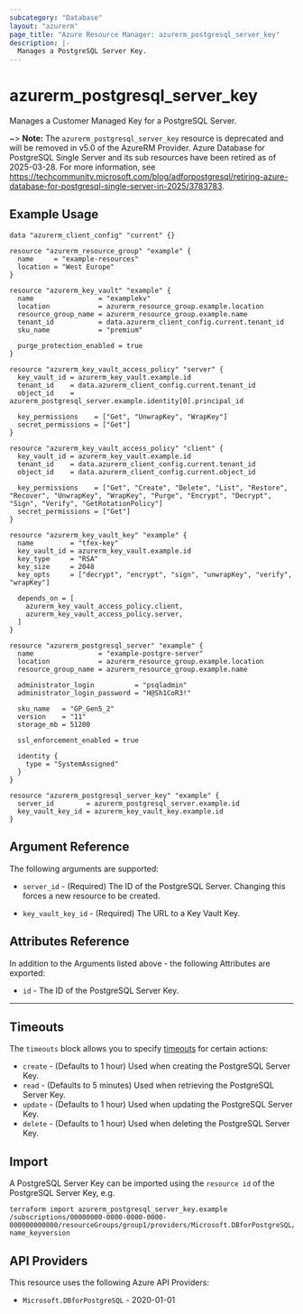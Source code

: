 ```yaml
---
subcategory: "Database"
layout: "azurerm"
page_title: "Azure Resource Manager: azurerm_postgresql_server_key"
description: |-
  Manages a PostgreSQL Server Key.
---
```


# azurerm_postgresql_server_key

Manages a Customer Managed Key for a PostgreSQL Server.

~> **Note:** The `azurerm_postgresql_server_key` resource is deprecated and will be removed in v5.0 of the AzureRM Provider. Azure Database for PostgreSQL Single Server and its sub resources have been retired as of 2025-03-28. For more information, see https://techcommunity.microsoft.com/blog/adforpostgresql/retiring-azure-database-for-postgresql-single-server-in-2025/3783783.

## Example Usage

```hcl
data "azurerm_client_config" "current" {}

resource "azurerm_resource_group" "example" {
  name     = "example-resources"
  location = "West Europe"
}

resource "azurerm_key_vault" "example" {
  name                = "examplekv"
  location            = azurerm_resource_group.example.location
  resource_group_name = azurerm_resource_group.example.name
  tenant_id           = data.azurerm_client_config.current.tenant_id
  sku_name            = "premium"

  purge_protection_enabled = true
}

resource "azurerm_key_vault_access_policy" "server" {
  key_vault_id = azurerm_key_vault.example.id
  tenant_id    = data.azurerm_client_config.current.tenant_id
  object_id    = azurerm_postgresql_server.example.identity[0].principal_id

  key_permissions    = ["Get", "UnwrapKey", "WrapKey"]
  secret_permissions = ["Get"]
}

resource "azurerm_key_vault_access_policy" "client" {
  key_vault_id = azurerm_key_vault.example.id
  tenant_id    = data.azurerm_client_config.current.tenant_id
  object_id    = data.azurerm_client_config.current.object_id

  key_permissions    = ["Get", "Create", "Delete", "List", "Restore", "Recover", "UnwrapKey", "WrapKey", "Purge", "Encrypt", "Decrypt", "Sign", "Verify", "GetRotationPolicy"]
  secret_permissions = ["Get"]
}

resource "azurerm_key_vault_key" "example" {
  name         = "tfex-key"
  key_vault_id = azurerm_key_vault.example.id
  key_type     = "RSA"
  key_size     = 2048
  key_opts     = ["decrypt", "encrypt", "sign", "unwrapKey", "verify", "wrapKey"]

  depends_on = [
    azurerm_key_vault_access_policy.client,
    azurerm_key_vault_access_policy.server,
  ]
}

resource "azurerm_postgresql_server" "example" {
  name                = "example-postgre-server"
  location            = azurerm_resource_group.example.location
  resource_group_name = azurerm_resource_group.example.name

  administrator_login          = "psqladmin"
  administrator_login_password = "H@Sh1CoR3!"

  sku_name   = "GP_Gen5_2"
  version    = "11"
  storage_mb = 51200

  ssl_enforcement_enabled = true

  identity {
    type = "SystemAssigned"
  }
}

resource "azurerm_postgresql_server_key" "example" {
  server_id        = azurerm_postgresql_server.example.id
  key_vault_key_id = azurerm_key_vault_key.example.id
}
```

## Argument Reference

The following arguments are supported:

* `server_id` - (Required) The ID of the PostgreSQL Server. Changing this forces a new resource to be created.

* `key_vault_key_id` - (Required) The URL to a Key Vault Key.

## Attributes Reference

In addition to the Arguments listed above - the following Attributes are exported:

* `id` - The ID of the PostgreSQL Server Key.

---

## Timeouts

The `timeouts` block allows you to specify [timeouts](https://www.terraform.io/language/resources/syntax#operation-timeouts) for certain actions:

* `create` - (Defaults to 1 hour) Used when creating the PostgreSQL Server Key.
* `read` - (Defaults to 5 minutes) Used when retrieving the PostgreSQL Server Key.
* `update` - (Defaults to 1 hour) Used when updating the PostgreSQL Server Key.
* `delete` - (Defaults to 1 hour) Used when deleting the PostgreSQL Server Key.

## Import

A PostgreSQL Server Key can be imported using the `resource id` of the PostgreSQL Server Key, e.g.

```shell
terraform import azurerm_postgresql_server_key.example /subscriptions/00000000-0000-0000-0000-000000000000/resourceGroups/group1/providers/Microsoft.DBforPostgreSQL/servers/server1/keys/keyvaultname_key-name_keyversion
```

## API Providers
<!-- This section is generated, changes will be overwritten -->
This resource uses the following Azure API Providers:

* `Microsoft.DBforPostgreSQL` - 2020-01-01
